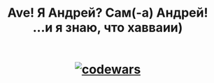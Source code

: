 <h1 align="center">Ave! Я Андрей? Сам(-a) Андрей!<br>
  ...и я знаю, что хавваии)
<br>
<br>

 [![codewars](https://github.r2v.ch/codewars?user=aloxagavaii&hide_clan=true&theme=gradient&top_languages=true)](https://www.codewars.com/users/aloxagavaii)

</h1>
